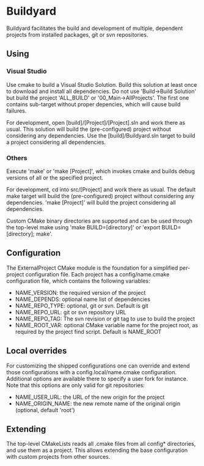 # Buildyard

Buildyard facilitates the build and development of multiple, dependent
projects from installed packages, git or svn repositories.

## Using

### Visual Studio

Use cmake to build a Visual Studio Solution. Build this solution at
least once to download and install all dependencies. Do not use
'Build->Build Solution' but build the project 'ALL_BUILD' or
'00_Main->AllProjects'. The first one contains sub-target without
proper depencies, which will cause build failures.

For development, open [build]/[Project]/[Project].sln and work there as
usual. This solution will build the (pre-configured) project without
considering any dependencies. Use the [build]/Buildyard.sln target to
build a project considering all dependencies.

### Others

Execute 'make' or 'make [Project]', which invokes cmake and builds debug
versions of all or the specified project.

For development, cd into src/[Project] and work there as usual. The
default make target will build the (pre-configured) project without
considering any dependencies. 'make [Project]' will build the project
considering all dependencies.

Custom CMake binary directories are supported and can be used through
the top-level make using 'make BUILD=[directory]' or 'export
BUILD=[directory]; make'.

## Configuration

The ExternalProject CMake module is the foundation for a simplified
per-project configuration file. Each project has a config/name.cmake
configuration file, which contains the following variables:

* NAME\_VERSION: the required version of the project
* NAME\_DEPENDS: optional name list of dependencies
* NAME\_REPO\_TYPE: optional, git or svn. Default is git
* NAME\_REPO\_URL: git or svn repository URL
* NAME\_REPO\_TAG: The svn revision or git tag to use to build the project
* NAME\_ROOT\_VAR: optional CMake variable name for the project root,
  as required by the project find script. Default is  NAME\_ROOT
  
## Local overrides

For customizing the shipped configurations one can override and extend those
configurations with a config.local/name.cmake configuration. Additional options
are available there to specify a user fork for instance. Note that this options
are only valid for git repositories:

* NAME\_USER\_URL: the URL of the new origin for the project
* NAME\_ORIGIN\_NAME: the new remote name of the original origin
  (optional, default 'root')

## Extending

The top-level CMakeLists reads all .cmake files from all config*
directories, and use them as a project. This allows extending the base
configuration with custom projects from other sources.

